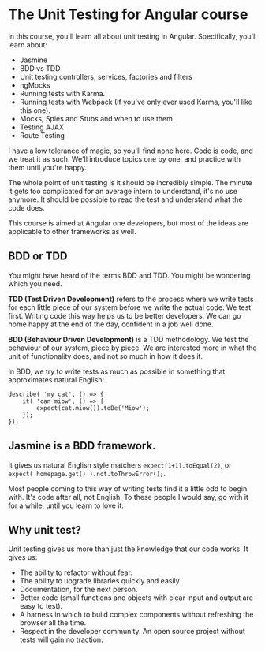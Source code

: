 # The Unit Testing for Angular course

In this course, you'll learn all about unit testing in Angular. Specifically, you'll learn about:

* Jasmine
* BDD vs TDD
* Unit testing controllers, services, factories and filters
* ngMocks
* Running tests with Karma.
* Running tests with Webpack (If you've only ever used Karma, you'll like this one).
* Mocks, Spies and Stubs and when to use them
* Testing AJAX
* Route Testing

I have a low tolerance of magic, so you'll find none here. Code is code, and we treat it as such. We'll introduce topics one by one, and practice with them until you're happy.

The whole point of unit testing is it should be incredibly simple. The minute it gets too complicated for an average intern to understand, it's no use anymore. It should be possible to read the test and understand what the code does.

This course is aimed at Angular one developers, but most of the ideas are applicable to other frameworks as well.

## BDD or TDD

You might have heard of the terms BDD and TDD. You might be wondering which you need. 

**TDD (Test Driven Development)** refers to the process where we write tests for each little piece of our system before we write the actual code. We test first. Writing code this way helps us to be better developers. We can go home happy at the end of the day, confident in a job well done.

**BDD (Behaviour Driven Development)** is a TDD methodology. We test the behaviour of our system, piece by piece. We are interested more in what the unit of functionality does, and not so much in how it does it.

In BDD, we try to write tests as much as possible in something that approximates natural English:

```
describe( 'my cat', () => {
    it( 'can miow', () => {
        expect(cat.miow()).toBe('Miow');
    });
});
```

## Jasmine is a BDD framework. 

It gives us natural English style matchers `expect(1+1).toEqual(2)`, or `expect( homepage.get() ).not.toThrowError();`.

Most people coming to this way of writing tests find it a little odd to begin with. It's code after all, not English. To these people I would say, go with it for a while, until you learn to love it.

## Why unit test?

Unit testing gives us more than just the knowledge that our code works. It gives us:

* The ability to refactor without fear.
* The ability to upgrade libraries quickly and easily.
* Documentation, for the next person.
* Better code (small functions and objects with clear input and output are easy to test).
* A harness in which to build complex components without refreshing the browser all the time.
* Respect in the developer community. An open source project without tests will gain no traction.
